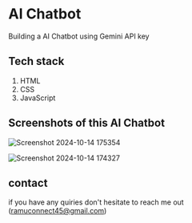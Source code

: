 # AI Chatbot
Building a AI Chatbot using Gemini API key 

## Tech stack
1. HTML
2. CSS
3. JavaScript

## Screenshots of this AI Chatbot

![Screenshot 2024-10-14 175354](https://github.com/user-attachments/assets/aac04ab8-bdc0-43a9-b564-d12c251b2e44)

![Screenshot 2024-10-14 174327](https://github.com/user-attachments/assets/d3f9fffd-6338-4cbc-bbba-31636d8201f8)

## contact 
if you have any quiries don't hesitate to reach me out (ramuconnect45@gmail.com)
